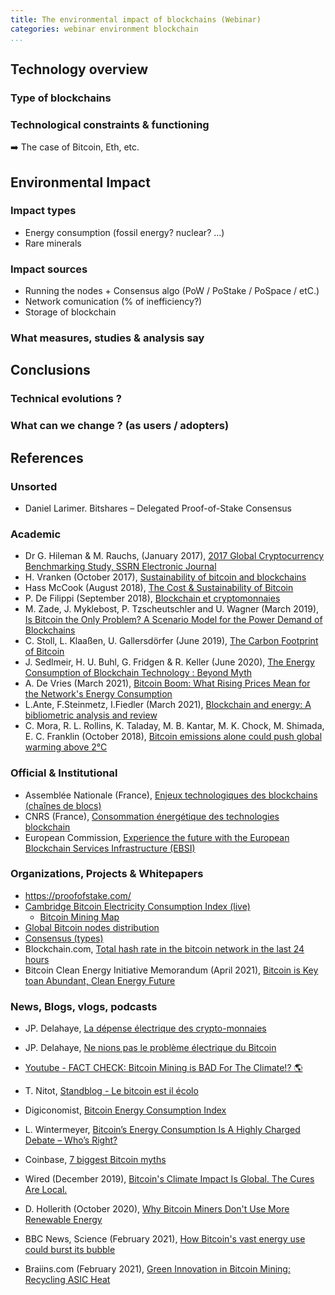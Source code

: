 ```yaml
---
title: The environmental impact of blockchains (Webinar)
categories: webinar environment blockchain
...
```


## Technology overview

### Type of blockchains

### Technological constraints & functioning

:arrow_right: The case of Bitcoin, Eth, etc.

## Environmental Impact 

### Impact types

* Energy consumption (fossil energy? nuclear? ...)
* Rare minerals

### Impact sources

* Running the nodes + Consensus algo (PoW / PoStake / PoSpace / etC.)
* Network comunication (% of inefficiency?)
* Storage of blockchain

### What measures, studies & analysis say

## Conclusions

### Technical evolutions ?

### What can we change ? (as users / adopters)


## References

### Unsorted

* Daniel Larimer. Bitshares – Delegated Proof-of-Stake Consensus


### Academic

* Dr G. Hileman & M. Rauchs, (January 2017), [2017 Global Cryptocurrency Benchmarking Study, SSRN Electronic Journal](https://www.researchgate.net/publication/317059599_2017_Global_Cryptocurrency_Benchmarking_Study)
* H. Vranken (October 2017), [Sustainability of bitcoin and blockchains](https://www.sciencedirect.com/science/article/abs/pii/S1877343517300015)
* Hass McCook (August 2018), [The Cost & Sustainability of Bitcoin](https://hassmccook.medium.com/the-economic-environmental-cost-of-bitcoin-part-i-ac162067721d)
* P. De Filippi (September 2018), [Blockchain et cryptomonnaies](https://www.puf.com/content/Blockchain_et_cryptomonnaies)
* M. Zade, J. Myklebost, P. Tzscheutschler and U. Wagner (March 2019), [Is Bitcoin the Only Problem? A Scenario Model for the Power Demand of Blockchains](https://www.frontiersin.org/articles/10.3389/fenrg.2019.00021/full)
* C. Stoll, L. Klaaßen, U. Gallersdörfer (June 2019), [The Carbon Footprint of Bitcoin](https://www.cell.com/joule/fulltext/S2542-4351(19)30255-7#%20)
* J. Sedlmeir, H. U. Buhl, G. Fridgen & R. Keller (June 2020), [The Energy Consumption of Blockchain Technology \: Beyond Myth](https://link.springer.com/article/10.1007/s12599-020-00656-x)
* A. De Vries (March 2021), [Bitcoin Boom: What Rising Prices Mean for the Network's Energy Consumption](https://www.researchgate.net/publication/349952553_Bitcoin_Boom_What_Rising_Prices_Mean_for_the_Network's_Energy_Consumption)
* L.Ante, F.Steinmetz, I.Fiedler (March 2021), [Blockchain and energy: A bibliometric analysis and review](https://www.sciencedirect.com/science/article/abs/pii/S1364032120308819)
* C. Mora, R. L. Rollins, K. Taladay, M. B. Kantar, M. K. Chock, M. Shimada, E. C. Franklin (October 2018), [Bitcoin emissions alone could push global warming above 2°C]()

### Official & Institutional

* Assemblée Nationale (France), [Enjeux technologiques des blockchains (chaînes de blocs)](https://www.assemblee-nationale.fr/dyn/15/dossiers/enjeux_technologiques_blockchains_rap-info)
* CNRS (France), [Consommation énergétique des technologies blockchain](https://ecoinfo.cnrs.fr/2020/02/11/consommation-energetique-des-technologies-blockchain/)
* European Commission, [Experience the future with the European Blockchain Services Infrastructure (EBSI)](https://ec.europa.eu/cefdigital/wiki/display/CEFDIGITAL/ebsi)

### Organizations, Projects & Whitepapers

* https://proofofstake.com/
* [Cambridge Bitcoin Electricity Consumption Index (live)](https://cbeci.org/)
    * [Bitcoin Mining Map](https://cbeci.org/mining_map)
* [Global Bitcoin nodes distribution](https://bitnodes.io/) 
* [Consensus (types)](https://tokens-economy.gitbook.io/consensus/)
* Blockchain.com, [Total hash rate in the bitcoin network in the last 24 hours](https://www.blockchain.com/charts/hash-rate)
* Bitcoin Clean Energy Initiative Memorandum (April 2021), [Bitcoin is Key toan  Abundant, Clean  Energy Future](https://assets.ctfassets.net/2d5q1td6cyxq/5mRjc9X5LTXFFihIlTt7QK/e7bcba47217b60423a01a357e036105e/BCEI_White_Paper.pdf)

### News, Blogs, vlogs, podcasts

* JP. Delahaye, [La dépense électrique des crypto-monnaies](https://bitcoin.fr/la-depense-electrique-des-crypto-monnaies/)
* JP. Delahaye, [Ne nions pas le problème électrique du Bitcoin](https://bitcoin.fr/ne-nions-pas-le-probleme-electrique-du-bitcoin/)
* [Youtube - FACT CHECK: Bitcoin Mining is BAD For The Climate!? 🌎](https://www.youtube.com/watch?v=DidAwxWaDKI)
* T. Nitot, [Standblog - Le bitcoin est il écolo](https://standblog.org/blog/post/2021/04/26/Le-Bitcoin-est-il-ecolo)
* Digiconomist, [Bitcoin Energy Consumption Index](https://digiconomist.net/bitcoin-energy-consumption)
* L. Wintermeyer, [Bitcoin’s Energy Consumption Is A Highly Charged Debate – Who’s Right?](https://www.forbes.com/sites/lawrencewintermeyer/2021/03/10/bitcoins-energy-consumption-is-a-highly-charged-debate--whos-right/?sh=423551937e78)
* Coinbase, [7 biggest Bitcoin myths](https://www.coinbase.com/fr/learn/crypto-basics/7-biggest-bitcoin-myths)

* Wired (December 2019), [Bitcoin's Climate Impact Is Global. The Cures Are Local.](https://www.wired.com/story/bitcoins-climate-impact-global-cures-local/)
* D. Hollerith (October 2020), [Why Bitcoin Miners Don't Use More Renewable Energy](https://decrypt.co/43848/why-bitcoin-miners-dont-use-more-renewable-energy)
* BBC News, Science (February 2021), [How Bitcoin's vast energy use could burst its bubble](https://www.bbc.com/news/science-environment-56215787)
* Braiins.com (February 2021), [Green Innovation in Bitcoin Mining: Recycling ASIC Heat](https://braiins.com/blog/green-innovation-in-bitcoin-mining-recycling-asic-heat)

